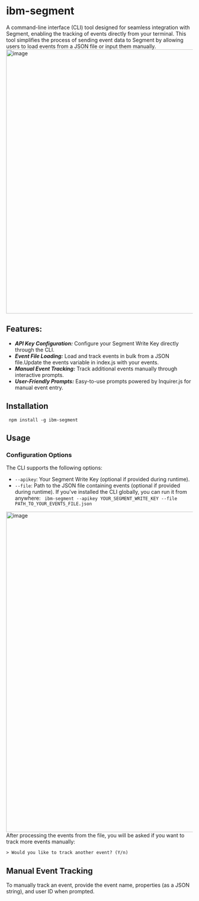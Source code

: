 # ibm-segment

A command-line interface (CLI) tool designed for seamless integration with Segment, enabling the tracking of events directly from your terminal. This tool simplifies the process of sending event data to Segment by allowing users to load events from a JSON file or input them manually.
<img width="712" alt="image" src="https://media.github.ibm.com/user/438814/files/78e44f69-71bf-44df-b546-85e092857954">

## Features:
- ***API Key Configuration:*** Configure your Segment Write Key directly through the CLI.
- ***Event File Loading:*** Load and track events in bulk from a JSON file.Update the events variable in index.js with your events.
- ***Manual Event Tracking:*** Track additional events manually through interactive prompts.
- ***User-Friendly Prompts:*** Easy-to-use prompts powered by Inquirer.js for manual event entry.

## Installation
``` npm install -g ibm-segment```

## Usage
### Configuration Options
The CLI supports the following options:
- `--apikey`: Your Segment Write Key (optional if provided during runtime).
- `--file`: Path to the JSON file containing events (optional if provided during runtime).
If you've installed the CLI globally, you can run it from anywhere:
``` ibm-segment --apikey YOUR_SEGMENT_WRITE_KEY --file PATH_TO_YOUR_EVENTS_FILE.json```
<img width="864" alt="image" src="https://media.github.ibm.com/user/438814/files/8c5b163d-6ce6-4d2f-89aa-7a6141d99719">
After processing the events from the file, you will be asked if you want to track more events manually:

``` > Would you like to track another event? (Y/n) ```
## Manual Event Tracking
To manually track an event, provide the event name, properties (as a JSON string), and user ID when prompted.

